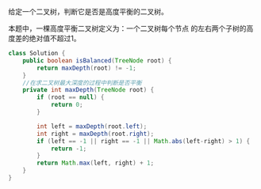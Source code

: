 给定一个二叉树，判断它是否是高度平衡的二叉树。

本题中，一棵高度平衡二叉树定义为：一个二叉树每个节点 的左右两个子树的高度差的绝对值不超过1。

```Java
class Solution {
    public boolean isBalanced(TreeNode root) {
        return maxDepth(root) != -1;
    }
    //在求二叉树最大深度的过程中判断是否平衡
    private int maxDepth(TreeNode root) {
        if (root == null) {
            return 0;
        }

        int left = maxDepth(root.left);
        int right = maxDepth(root.right);
        if (left == -1 || right == -1 || Math.abs(left-right) > 1) {
            return -1;
        }
        return Math.max(left, right) + 1;
    }
}
```
